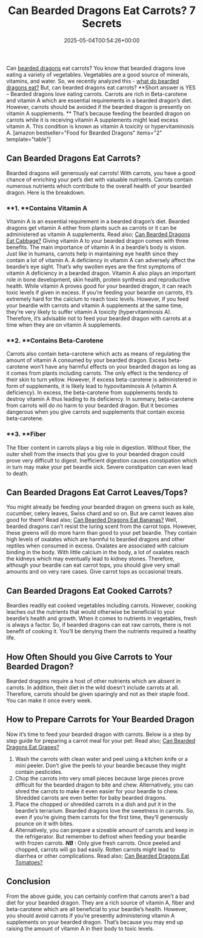 ﻿---
layout: post
title: Can Bearded Dragons Eat Carrots? 7 Secrets
date: '2025-05-04T00:54:26+00:00'
categories:
- Guide
- Lizard
tags: []
slug: /can-bearded-dragons-eat-carrots/
lastmod: 2025-05-07T12:21:26+03:00
---

Can
[bearded dragons](http://avianexotichospital.com/bearded-dragon.html)
eat carrots? You know that bearded dragons love eating a variety of vegetables. Vegetables are a good source of minerals, vitamins, and water. So, we recently analyzed this -
[what do bearded dragons eat?](https://pestpolicy.com/what-do-bearded-dragons-eat/)
But, can bearded dragons eat carrots?
**Short answer is YES – Bearded dragons love eating carrots. Carrots are rich in Beta-carotene and vitamin A which are essential requirements in a bearded dragon’s diet. However, carrots should be avoided if the bearded dragon is presently on vitamin A supplements. **
That’s because feeding the bearded dragon on carrots while it is receiving vitamin A supplements might lead excess vitamin A. This condition is known as vitamin A toxicity or hypervitaminosis A.
[amazon bestseller="Food for Bearded Dragons" items="2" template="table"]
## **Can Bearded Dragons Eat Carrots?**
Bearded dragons will generously eat carrots! With carrots, you have a good chance of enriching your pet’s diet with valuable nutrients.
Carrots contain numerous nutrients which contribute to the overall health of your bearded dragon. Here is the breakdown.
### **1. ****Contains Vitamin A**
Vitamin A is an essential requirement in a bearded dragon’s diet. Bearded dragons get vitamin A either from plants such as carrots or it can be administered as vitamin A supplements. Read also;
[Can Bearded Dragons Eat Cabbage?](https://pestpolicy.com/can-bearded-dragons-eat-cabbage/)
Giving vitamin A to your bearded dragon comes with three benefits. The main importance of vitamin A in a beardie’s body is vision. Just like in humans, carrots help in maintaining eye health since they contain a lot of vitamin A. A deficiency in vitamin A can adversely affect the beardie’s eye sight.
That’s why swollen eyes are the first symptoms of vitamin A deficiency in a bearded dragon. Vitamin A also plays an important role in bone development, skin health, protein synthesis and reproductive health.
While vitamin A proves good for your bearded dragon, it can reach toxic levels if given in excess. If you’re feeding your beardie on carrots, it’s extremely hard for the calcium to reach toxic levels.
However, if you feed your beardie with carrots and vitamin A supplements at the same time, they’re very likely to suffer vitamin A toxicity (hypervitaminosis A). Therefore, it’s advisable not to feed your bearded dragon with carrots at a time when they are on vitamin A supplements.
### **2. ****Contains Beta-Carotene**
Carrots also contain beta-carotene which acts as means of regulating the amount of vitamin A consumed by your bearded dragon. Excess beta-carotene won’t have any harmful effects on your bearded dragon as long as it comes from plants including carrots. The only effect is the tendency of their skin to turn yellow.
However, if excess beta-carotene is administered in form of supplements, it is likely lead to hypovitaminosis A (vitamin A deficiency). In excess, the beta-carotene from supplements tends to destroy vitamin A thus leading to its deficiency.
In summary, beta-carotene from carrots will do no harm to your bearded dragon. But it becomes dangerous when you give carrots and supplements that contain excess beta-carotene.
### **3. ****Fiber**
The fiber content in carrots plays a big role in digestion. Without fiber, the outer shell from the insects that you give to your bearded dragon could prove very difficult to digest. Inefficient digestion causes constipation which in turn may make your pet beardie sick. Severe constipation can even lead to death.
## **Can Bearded Dragons Eat Carrot Leaves/Tops?**
You might already be feeding your bearded dragon on greens such as kale, cucumber, celery leaves, Swiss chard and so on. But are carrot leaves also good for them? Read also;
[Can Bearded Dragons Eat Bananas?](https://pestpolicy.com/can-bearded-dragons-eat-bananas/)
Well, bearded dragons can’t resist the luring scent from the carrot tops. However, these greens will do more harm than good to your pet beardie. They contain high levels of oxalates which are harmful to bearded dragons and other reptiles when consumed in excess.
Oxalates are associated with calcium binding in the body. With little calcium in the body, a lot of oxalates reach the kidneys which may eventually lead to kidney stones.
Therefore, although your beardie can eat carrot tops, you should give very small amounts and on very rare cases. Give carrot tops as occasional treats.
## **Can Bearded Dragons Eat Cooked Carrots?**
Beardies readily eat cooked vegetables including carrots. However, cooking leaches out the nutrients that would otherwise be beneficial to your beardie’s health and growth.
When it comes to nutrients in vegetables, fresh is always a factor. So, if bearded dragons can eat raw carrots, there is not benefit of cooking it. You’ll be denying them the nutrients required a healthy life.
## **How Often Should you Give Carrots to Your Bearded Dragon?**
Bearded dragons require a host of other nutrients which are absent in carrots. In addition, their diet in the wild doesn’t include carrots at all. Therefore, carrots should be given sparingly and not as their staple food. You can make it once every week.
## **How to Prepare Carrots for Your Bearded Dragon**
Now it’s time to feed your bearded dragon with carrots. Below is a step by step guide for preparing a carrot meal for your pet: Read also;
[Can Bearded Dragons Eat Grapes?](https://pestpolicy.com/can-bearded-dragons-eat-grapes/)
1. Wash the carrots with clean water and peel using a kitchen knife or a mini peeler. Don’t give the peels to your beardie because they might contain pesticides.
2. Chop the carrots into very small pieces because large pieces prove difficult for the bearded dragon to bite and chew. Alternatively, you can shred the carrots to make it even easier for your beardie to chew. Shredded carrots are even better for baby bearded dragons.
3. Place the chopped or shredded carrots in a dish and put it in the beardie’s terrarium. Bearded dragons love the sweetness in carrots. So, even if you’re giving them carrots for the first time, they’ll generously pounce on it with bites.
4. Alternatively, you can prepare a sizeable amount of carrots and keep in the refrigerator. But remember to defrost when feeding your beardie with frozen carrots.
***NB***
: Only give fresh carrots. Once peeled and chopped, carrots will go bad easily. Rotten carrots might lead to diarrhea or other complications. Read also;
[Can Bearded Dragons Eat Tomatoes?](https://pestpolicy.com/can-bearded-dragons-eat-tomatoes/)
## **Conclusion**
From the above guide, you can certainly confirm that carrots aren’t a bad diet for your bearded dragon. They are a rich source of vitamin A, fiber and beta-carotene which are all beneficial to your beardie’s health.
However, you should avoid carrots if you’re presently administering vitamin A supplements on your bearded dragon. That’s because you may end up raising the amount of vitamin A in their body to toxic levels.